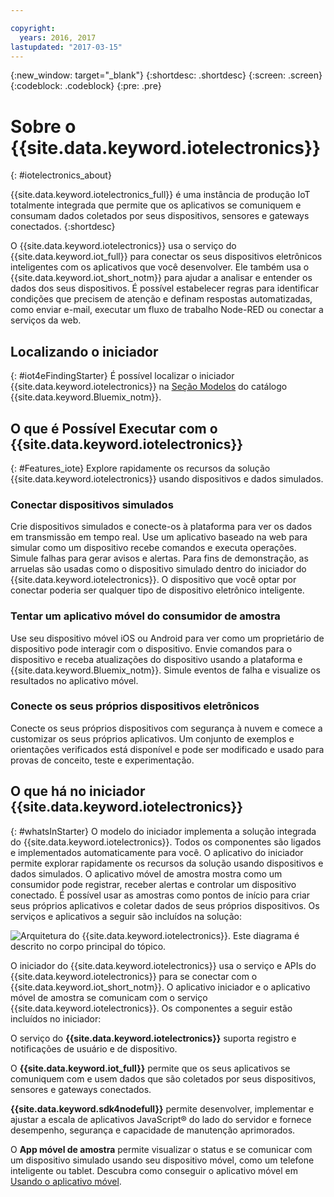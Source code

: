 ```yaml
---

copyright:
  years: 2016, 2017
lastupdated: "2017-03-15"
---
```


<!-- Common attributes used in the template are defined as follows: -->
{:new_window: target="\_blank"}
{:shortdesc: .shortdesc}
{:screen: .screen}
{:codeblock: .codeblock}
{:pre: .pre}

# Sobre o {{site.data.keyword.iotelectronics}}
{: #iotelectronics_about}

{{site.data.keyword.iotelectronics_full}} é uma instância de produção IoT totalmente integrada que permite que os aplicativos
se comuniquem e consumam dados coletados por seus dispositivos, sensores e gateways conectados.
{:shortdesc}

O {{site.data.keyword.iotelectronics}} usa o serviço do {{site.data.keyword.iot_full}} para conectar os seus dispositivos eletrônicos inteligentes com os aplicativos que você desenvolver. Ele
também usa o {{site.data.keyword.iot_short_notm}} para ajudar a analisar e entender os dados dos seus dispositivos. É possível estabelecer
regras para identificar condições que precisem de atenção e definam respostas automatizadas, como enviar e-mail, executar um fluxo de trabalho Node-RED ou conectar a serviços da web.

## Localizando o iniciador
{: #iot4eFindingStarter}
É possível localizar o iniciador {{site.data.keyword.iotelectronics}}
na [Seção Modelos](https://console.{DomainName}/catalog/starters/iot-for-electronics-starter/)
do catálogo {{site.data.keyword.Bluemix_notm}}.

## O que é Possível Executar com o {{site.data.keyword.iotelectronics}}
{: #Features_iote}
Explore rapidamente os recursos da solução {{site.data.keyword.iotelectronics}} usando dispositivos e dados simulados.

### Conectar dispositivos simulados
Crie dispositivos simulados e conecte-os à plataforma para ver os dados em transmissão em tempo real. Use um aplicativo baseado na web para
simular como um dispositivo recebe comandos e executa operações. Simule falhas para gerar avisos e alertas. Para fins de demonstração, as arruelas são usadas como o dispositivo simulado dentro do iniciador do {{site.data.keyword.iotelectronics}}. O dispositivo
que você optar por conectar poderia ser qualquer tipo de dispositivo eletrônico inteligente.

### Tentar um aplicativo móvel do consumidor de amostra
Use seu dispositivo móvel iOS ou Android para ver como um proprietário de dispositivo pode interagir com o dispositivo. Envie comandos para o dispositivo e
receba atualizações do dispositivo usando a plataforma e {{site.data.keyword.Bluemix_notm}}. Simule eventos de falha e visualize os
resultados no aplicativo móvel.

### Conecte os seus próprios dispositivos eletrônicos
Conecte os seus próprios dispositivos com segurança à nuvem e comece a customizar os seus próprios aplicativos. Um conjunto de exemplos e
orientações verificados está disponível e pode ser modificado e usado para provas de conceito, teste e experimentação.

## O que há no iniciador {{site.data.keyword.iotelectronics}}
{: #whatsInStarter}
O modelo do iniciador implementa a solução integrada do {{site.data.keyword.iotelectronics}}.  Todos os componentes são ligados e implementados automaticamente para você. O aplicativo do iniciador permite explorar rapidamente os recursos da
solução usando dispositivos e dados simulados. O aplicativo móvel de amostra mostra como um consumidor pode registrar, receber alertas e controlar
um dispositivo conectado. É possível usar as amostras como pontos de início para criar seus próprios aplicativos e coletar dados de seus próprios
dispositivos. Os serviços e aplicativos a seguir são incluídos na solução:

![Arquitetura do {{site.data.keyword.iotelectronics}}. Este diagrama é descrito no corpo
principal do tópico.](images/IoT4E_architecture.svg "{{site.data.keyword.iotelectronics}} architecture")

O iniciador do {{site.data.keyword.iotelectronics}} usa o serviço e APIs do {{site.data.keyword.iotelectronics}} para se conectar com o {{site.data.keyword.iot_short_notm}}. O aplicativo iniciador e o aplicativo móvel de amostra se comunicam com o serviço {{site.data.keyword.iotelectronics}}. Os
componentes a seguir estão incluídos no iniciador:

O serviço do **{{site.data.keyword.iotelectronics}}** suporta registro e notificações de usuário e de dispositivo.

O **{{site.data.keyword.iot_full}}** permite que os seus aplicativos se comuniquem com e usem dados que são coletados por seus dispositivos, sensores e gateways
conectados.

**{{site.data.keyword.sdk4nodefull}}** permite desenvolver, implementar e ajustar a escala de aplicativos
JavaScript&reg; do lado do servidor e fornece desempenho, segurança e capacidade de manutenção aprimorados.

O **App móvel de amostra** permite visualizar o status e se comunicar com um dispositivo simulado usando seu dispositivo móvel, como um telefone inteligente ou tablet. Descubra como conseguir o aplicativo móvel em
[Usando o aplicativo móvel](iotelectronics_config_mobile.html).
